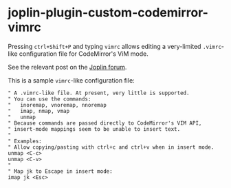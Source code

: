 # joplin-plugin-custom-codemirror-vimrc

Pressing `ctrl+Shift+P` and typing `vimrc` allows editing a very-limited `.vimrc`-like configuration file for CodeMirror's ViM mode.

See the relevant post on the [Joplin forum](https://discourse.joplinapp.org/t/vim-in-multiple-keyboard-layout/27412/6?u=personalizedrefriger).

This is a sample `vimrc`-like configuration file:
```vim
" A .vimrc-like file. At present, very little is supported.
" You can use the commands:
"   inoremap, vnoremap, nnoremap
"   imap, nmap, vmap
"   unmap
" Because commands are passed directly to CodeMirror's VIM API,
" insert-mode mappings seem to be unable to insert text.
"
" Examples:
" Allow copying/pasting with ctrl+c and ctrl+v when in insert mode.
unmap <C-c>
unmap <C-v>
"
" Map jk to Escape in insert mode:
imap jk <Esc>
```
